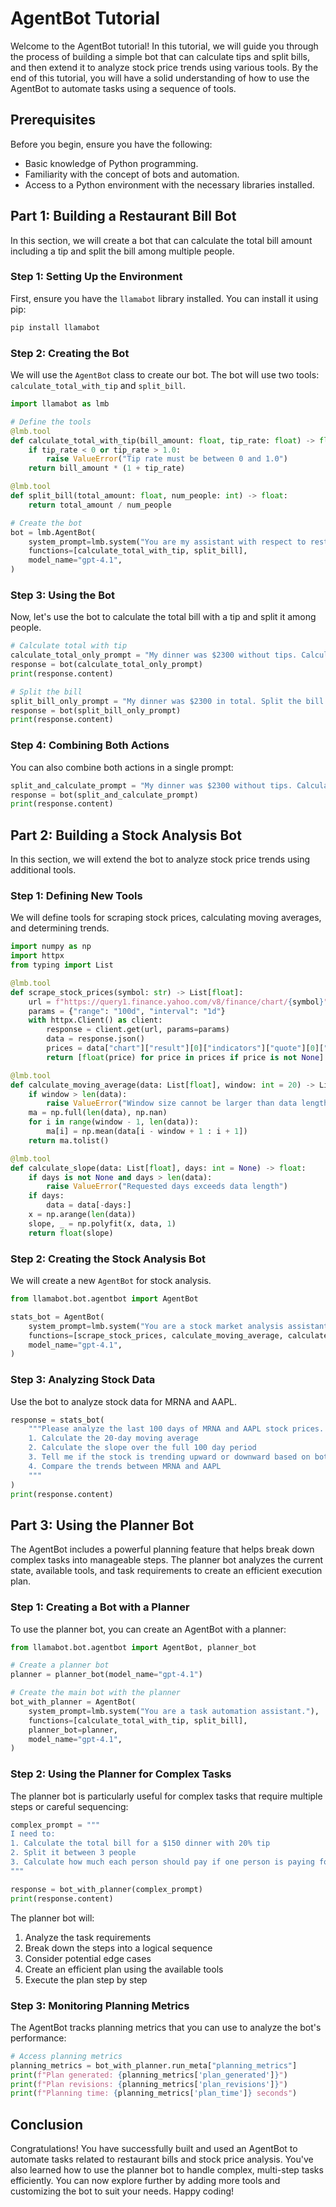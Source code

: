 # AgentBot Tutorial

Welcome to the AgentBot tutorial! In this tutorial, we will guide you through the process of building a simple bot that can calculate tips and split bills, and then extend it to analyze stock price trends using various tools. By the end of this tutorial, you will have a solid understanding of how to use the AgentBot to automate tasks using a sequence of tools.

## Prerequisites

Before you begin, ensure you have the following:

- Basic knowledge of Python programming.
- Familiarity with the concept of bots and automation.
- Access to a Python environment with the necessary libraries installed.

## Part 1: Building a Restaurant Bill Bot

In this section, we will create a bot that can calculate the total bill amount including a tip and split the bill among multiple people.

### Step 1: Setting Up the Environment

First, ensure you have the `llamabot` library installed. You can install it using pip:

```bash
pip install llamabot
```

### Step 2: Creating the Bot

We will use the `AgentBot` class to create our bot. The bot will use two tools: `calculate_total_with_tip` and `split_bill`.

```python
import llamabot as lmb

# Define the tools
@lmb.tool
def calculate_total_with_tip(bill_amount: float, tip_rate: float) -> float:
    if tip_rate < 0 or tip_rate > 1.0:
        raise ValueError("Tip rate must be between 0 and 1.0")
    return bill_amount * (1 + tip_rate)

@lmb.tool
def split_bill(total_amount: float, num_people: int) -> float:
    return total_amount / num_people

# Create the bot
bot = lmb.AgentBot(
    system_prompt=lmb.system("You are my assistant with respect to restaurant bills."),
    functions=[calculate_total_with_tip, split_bill],
    model_name="gpt-4.1",
)
```

### Step 3: Using the Bot

Now, let's use the bot to calculate the total bill with a tip and split it among people.

```python
# Calculate total with tip
calculate_total_only_prompt = "My dinner was $2300 without tips. Calculate my total with an 18% tip."
response = bot(calculate_total_only_prompt)
print(response.content)

# Split the bill
split_bill_only_prompt = "My dinner was $2300 in total. Split the bill between 4 people."
response = bot(split_bill_only_prompt)
print(response.content)
```

### Step 4: Combining Both Actions

You can also combine both actions in a single prompt:

```python
split_and_calculate_prompt = "My dinner was $2300 without tips. Calculate my total with an 18% tip and split the bill between 4 people."
response = bot(split_and_calculate_prompt)
print(response.content)
```

## Part 2: Building a Stock Analysis Bot

In this section, we will extend the bot to analyze stock price trends using additional tools.

### Step 1: Defining New Tools

We will define tools for scraping stock prices, calculating moving averages, and determining trends.

```python
import numpy as np
import httpx
from typing import List

@lmb.tool
def scrape_stock_prices(symbol: str) -> List[float]:
    url = f"https://query1.finance.yahoo.com/v8/finance/chart/{symbol}"
    params = {"range": "100d", "interval": "1d"}
    with httpx.Client() as client:
        response = client.get(url, params=params)
        data = response.json()
        prices = data["chart"]["result"][0]["indicators"]["quote"][0]["close"]
        return [float(price) for price in prices if price is not None]

@lmb.tool
def calculate_moving_average(data: List[float], window: int = 20) -> List[float]:
    if window > len(data):
        raise ValueError("Window size cannot be larger than data length")
    ma = np.full(len(data), np.nan)
    for i in range(window - 1, len(data)):
        ma[i] = np.mean(data[i - window + 1 : i + 1])
    return ma.tolist()

@lmb.tool
def calculate_slope(data: List[float], days: int = None) -> float:
    if days is not None and days > len(data):
        raise ValueError("Requested days exceeds data length")
    if days:
        data = data[-days:]
    x = np.arange(len(data))
    slope, _ = np.polyfit(x, data, 1)
    return float(slope)
```

### Step 2: Creating the Stock Analysis Bot

We will create a new `AgentBot` for stock analysis.

```python
from llamabot.bot.agentbot import AgentBot

stats_bot = AgentBot(
    system_prompt=lmb.system("You are a stock market analysis assistant."),
    functions=[scrape_stock_prices, calculate_moving_average, calculate_slope],
    model_name="gpt-4.1",
)
```

### Step 3: Analyzing Stock Data

Use the bot to analyze stock data for MRNA and AAPL.

```python
response = stats_bot(
    """Please analyze the last 100 days of MRNA and AAPL stock prices. For each stock:
    1. Calculate the 20-day moving average
    2. Calculate the slope over the full 100 day period
    3. Tell me if the stock is trending upward or downward based on both metrics
    4. Compare the trends between MRNA and AAPL
    """
)
print(response.content)
```

## Part 3: Using the Planner Bot

The AgentBot includes a powerful planning feature that helps break down complex tasks into manageable steps. The planner bot analyzes the current state, available tools, and task requirements to create an efficient execution plan.

### Step 1: Creating a Bot with a Planner

To use the planner bot, you can create an AgentBot with a planner:

```python
from llamabot.bot.agentbot import AgentBot, planner_bot

# Create a planner bot
planner = planner_bot(model_name="gpt-4.1")

# Create the main bot with the planner
bot_with_planner = AgentBot(
    system_prompt=lmb.system("You are a task automation assistant."),
    functions=[calculate_total_with_tip, split_bill],
    planner_bot=planner,
    model_name="gpt-4.1",
)
```

### Step 2: Using the Planner for Complex Tasks

The planner bot is particularly useful for complex tasks that require multiple steps or careful sequencing:

```python
complex_prompt = """
I need to:
1. Calculate the total bill for a $150 dinner with 20% tip
2. Split it between 3 people
3. Calculate how much each person should pay if one person is paying for drinks ($30)
"""

response = bot_with_planner(complex_prompt)
print(response.content)
```

The planner bot will:
1. Analyze the task requirements
2. Break down the steps into a logical sequence
3. Consider potential edge cases
4. Create an efficient plan using the available tools
5. Execute the plan step by step

### Step 3: Monitoring Planning Metrics

The AgentBot tracks planning metrics that you can use to analyze the bot's performance:

```python
# Access planning metrics
planning_metrics = bot_with_planner.run_meta["planning_metrics"]
print(f"Plan generated: {planning_metrics['plan_generated']}")
print(f"Plan revisions: {planning_metrics['plan_revisions']}")
print(f"Planning time: {planning_metrics['plan_time']} seconds")
```

## Conclusion

Congratulations! You have successfully built and used an AgentBot to automate tasks related to restaurant bills and stock price analysis. You've also learned how to use the planner bot to handle complex, multi-step tasks efficiently. You can now explore further by adding more tools and customizing the bot to suit your needs. Happy coding!
